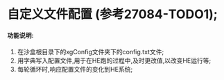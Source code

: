 #  自定义文件配置 (参考27084-TODO1);

#### 功能说明:
1. 在沙盒根目录下的xgConfig文件夹下的config.txt文件;
2. 用字典写入配置文件,用于在HE跑的过程中,及时更改值,以改变HE运行等;
3. 每轮循环时,响应配置文件的变化到HE系统;
